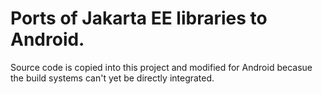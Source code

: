# Ports of Jakarta EE libraries to Android.

Source code is copied into this project and modified for Android becasue the build systems can't yet be directly integrated.

